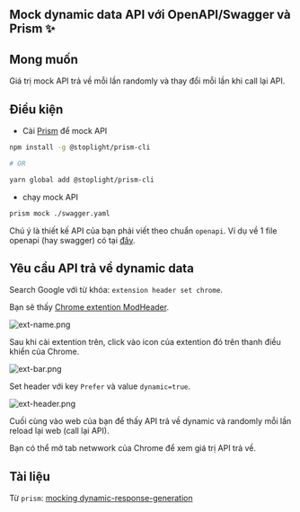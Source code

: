 ## Mock dynamic data API với OpenAPI/Swagger và Prism ✨

## Mong muốn

Giá trị mock API trả về mỗi lần randomly và thay đổi mỗi lần khi call lại API.

## Điều kiện

- Cài [Prism](https://meta.stoplight.io/docs/prism/README.md) để mock API

```sh
npm install -g @stoplight/prism-cli

# OR

yarn global add @stoplight/prism-cli
```

- chạy mock API

```sh
prism mock ./swagger.yaml
```

Chú ý là thiết kế API của bạn phải viết theo chuẩn `openapi`.  Ví dụ về 1 file openapi (hay swagger) có tại [đây](https://editor.swagger.io/).

## Yêu cầu API trả về dynamic data

Search Google với từ khóa: `extension header set chrome`.

Bạn sẽ thấy [Chrome extention ModHeader](https://chrome.google.com/webstore/detail/modheader/idgpnmonknjnojddfkpgkljpfnnfcklj/related?hl=en).


![ext-name.png](https://cdn.hashnode.com/res/hashnode/image/upload/v1618477815679/UKiIdGUFn.png)

Sau khi cài extention trên, click vào icon của extention đó trên thanh điều khiển của Chrome.


![ext-bar.png](https://cdn.hashnode.com/res/hashnode/image/upload/v1618477835067/_hsVS6tj-.png)

Set header với key `Prefer` và value `dynamic=true`.


![ext-header.png](https://cdn.hashnode.com/res/hashnode/image/upload/v1618477865694/aV3PKC0HL.png)

Cuối cùng vào web của bạn để thấy API trả về dynamic và randomly mỗi lần reload lại web (call lại API).

Bạn có thể mở tab netwwork của Chrome để xem giá trị API trả về.

## Tài liệu

Từ `prism`: [mocking dynamic-response-generation](https://meta.stoplight.io/docs/prism/docs/guides/01-mocking.md#dynamic-response-generation)
